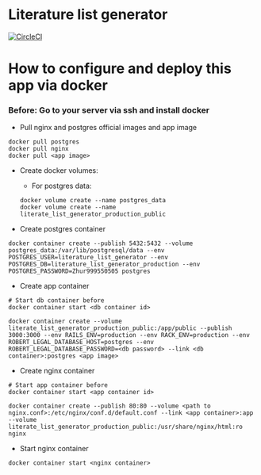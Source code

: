 # Literature list generator

[![CircleCI](https://circleci.com/gh/woarewe/literature-list-generator.svg?style=svg)](https://circleci.com/gh/woarewe/literature-list-generator)

# How to configure and deploy this app via docker
### Before: Go to your server via ssh and install docker

- Pull nginx and postgres official images and app image

```shell
docker pull postgres
docker pull nginx
docker pull <app image>
```

- Create docker volumes:
  - For postgres data:
  ```shell
  docker volume create --name postgres_data
  docker volume create --name literate_list_generator_production_public
  ```
  
- Create postgres container

```shell
docker container create --publish 5432:5432 --volume postgres_data:/var/lib/postgresql/data --env POSTGRES_USER=literature_list_generator --env POSTGRES_DB=literature_list_generator_production --env POSTGRES_PASSWORD=Zhur999550505 postgres
```

- Create app container

```shell
# Start db container before
docker container start <db container id>

docker container create --volume literate_list_generator_production_public:/app/public --publish 3000:3000 --env RAILS_ENV=production --env RACK_ENV=production --env ROBERT_LEGAL_DATABASE_HOST=postgres --env ROBERT_LEGAL_DATABASE_PASSWORD=<db password> --link <db container>:postgres <app image>
```

- Create nginx container 

```shell
# Start app container before
docker container start <app container id>

docker container create --publish 80:80 --volume <path to nginx.conf>:/etc/nginx/conf.d/default.conf --link <app container>:app --volume literate_list_generator_production_public:/usr/share/nginx/html:ro nginx
```

- Start nginx container

```shell
docker container start <nginx container>
```
